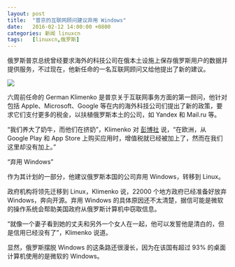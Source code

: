 ```yaml
---
layout: post
title:	"普京的互联网顾问建议弃用 Windows"
date:	2016-02-12 14:00:00 +0800 
categories:	新闻 linuxcn 
tags:	[linuxcn,俄罗斯]
---
```



俄罗斯普京总统曾经要求海外的科技公司在俄本土设施上保存俄罗斯用户的数据并提供服务，不过现在，他新任命的一名互联网顾问又给他提出了新的建议。


![](/Asserts/Images//attachment/album/201602/11/202937kzzi5iw5lbi466i6.jpg)


六周前任命的 German Klimenko 是普京关于互联网事务方面的第一顾问，他针对包括 Apple、Microsoft、Google 等在内的海外科技公司们提出了新的政策，要求它们支付更多的税金，以扶植俄罗斯本土的公司，如 Yandex 和 Mail.ru 等。


“我们养大了奶牛，而他们在挤奶”，Klimenko 对 [彭博社](http://www.bloomberg.com/news/articles/2016-02-09/putin-s-new-internet-czar-joins-hunt-for-google-apple-taxes) 说，“在欧洲，从 Google Play 和 App Store 上购买应用时，增值税就已经被加上了，然而在我们这里却没有加上。”


“弃用 Windows”


作为其计划的一部分，他建议俄罗斯本国的公司弃用 Windows，转移到 Linux。


政府机构将领先迁移到 Linux，Klimenko 说，22000 个地方政府已经准备好放弃 Windows，奔向开源。弃用 Windows 的具体原因还不太清楚，据信可能是微软的操作系统会帮助美国政府从俄罗斯计算机中窃取信息。


“就像一个妻子看到她的丈夫和另外一个女人在一起，他可以发誓他是清白的，但是信用已经没有了”，Klimenko 说道。


显然，俄罗斯摆脱 Windows 的这条路还很漫长，因为在该国有超过 93% 的桌面计算机使用的是微软的 Windows。
